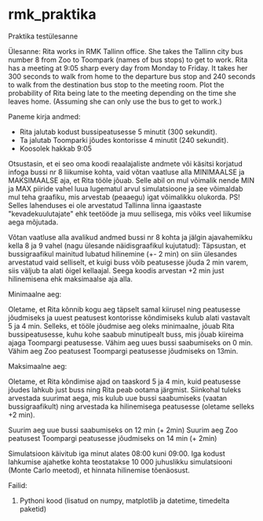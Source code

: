 # rmk_praktika
Praktika testülesanne

Ülesanne: Rita works in RMK Tallinn office. She takes the Tallinn city bus number 8 from Zoo to Toompark (names of bus stops) to get to work.
Rita has a meeting at 9:05 sharp every day from Monday to Friday. It takes her 300 seconds to walk from home to the departure bus stop and 240 seconds to walk from the destination bus stop to the meeting room.
Plot the probability of Rita being late to the meeting depending on the time she leaves home. (Assuming she can only use the bus to get to work.)

Paneme kirja andmed:
- Rita jalutab kodust bussipeatusesse 5 minutit (300 sekundit).
- Ta jalutab Toomparki jõudes kontorisse 4 minutit (240 sekundit).
- Koosolek hakkab 9:05

Otsustasin, et ei seo oma koodi reaalajaliste andmete või käsitsi korjatud infoga bussi nr 8 liikumise kohta, vaid võtan vaatluse alla MINIMAALSE ja MAKSIMAALSE aja, et Rita tööle jõuab. Selle abil on mul võimalik nende MIN ja MAX piiride vahel luua lugematul arvul simulatsioone ja see võimaldab mul teha graafiku, mis arvestab (peaaegu) igat võimalikku olukorda. PS! Selles lahenduses ei ole arvestatud Tallinna linna igaastaste "kevadekuulutajate" ehk teetööde ja muu sellisega, mis võiks veel liikumise aega mõjutada. 

Võtan vaatluse alla avalikud andmed bussi nr 8 kohta ja jälgin ajavahemikku kella 8 ja 9 vahel (nagu ülesande näidisgraafikul kujutatud):
Täpsustan, et bussigraafikul mainitud lubatud hilinemine (+- 2 min) on siin ülesandes arvestatud vaid selliselt, et kuigi buss võib peatusesse jõuda 2 min varem, siis väljub ta alati õigel kellaajal. Seega koodis arvestan +2 min just hilinemisena ehk maksimaalse aja alla.

Minimaalne aeg:

Oletame, et Rita kõnnib kogu aeg täpselt samal kiirusel ning peatusesse jõudmiseks ja uuest peatusest kontorisse kõndimiseks kulub alati vastavalt 5 ja 4 min. Selleks, et tööle jõudmise aeg oleks minimaalne, jõuab Rita bussipeatusesse, kuhu kohe saabub minutipealt buss, mis jõuab kiireima ajaga Toompargi peatusesse.
Vähim aeg uues bussi saabumiseks on 0 min.
Vähim aeg Zoo peatusest Toompargi peatusesse jõudmiseks on 13min.

Maksimaalne aeg:

Oletame, et Rita kõndimise ajad on taaskord 5 ja 4 min, kuid peatusesse jõudes lahkub just buss ning Rita peab ootama järgmist. Siinkohal tuleks arvestada suurimat aega, mis kulub uue bussi saabumiseks (vaatan bussigraafikult) ning arvestada ka hilinemisega peatusesse (oletame selleks +2 min).

Suurim aeg uue bussi saabumiseks on 12 min (+ 2min)
Suurim aeg Zoo peatusest Toompargi peatusesse jõudmiseks on 14 min (+ 2min)


Simulatsioon käivitub iga minut alates 08:00 kuni 09:00. Iga kodust lahkumise ajahetke kohta teostatakse 10 000 juhuslikku simulatsiooni (Monte Carlo meetod), et hinnata hilinemise tõenäosust.

Failid:
1) Pythoni kood (lisatud on numpy, matplotlib ja datetime, timedelta paketid)

